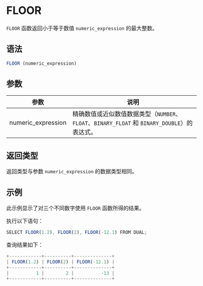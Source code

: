 FLOOR 
==========================



`FLOOR` 函数返回小于等于数值 `numeric_expression` 的最大整数。

语法 
--------------

```javascript
FLOOR (numeric_expression)
```



参数 
--------------



|         参数         |                                  说明                                   |
|--------------------|-----------------------------------------------------------------------|
| numeric_expression | 精确数值或近似数值数据类型（`NUMBER`、`FLOAT`、`BINARY_FLOAT` 和 `BINARY_DOUBLE`）的表达式。 |



返回类型 
----------------

返回类型与参数 `numeric_expression` 的数据类型相同。

示例 
--------------

此示例显示了对三个不同数字使用 `FLOOR` 函数所得的结果。

执行以下语句：

```javascript
SELECT FLOOR(1.2), FLOOR(2), FLOOR(-12.1) FROM DUAL;
```



查询结果如下：

```javascript
+------------+----------+--------------+
| FLOOR(1.2) | FLOOR(2) | FLOOR(-12.1) |
+------------+----------+--------------+
|          1 |        2 |          -13 |
+------------+----------+--------------+
```


